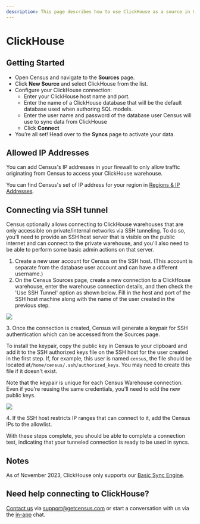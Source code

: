 ```yaml
---
description: This page describes how to use ClickHouse as a source in Census.
---
```


# ClickHouse

## Getting Started <a href="#getting-started" id="getting-started"></a>

* Open Census and navigate to the **Sources** page.
* Click **New Source** and select ClickHouse from the list.
* Configure your ClickHouse connection:
  * Enter your ClickHouse host name and port.
  * Enter the name of a ClickHouse database that will be the default database used when authoring SQL models.
  * Enter the user name and password of the database user Census will use to sync data from ClickHouse
  * Click **Connect**
* You’re all set! Head over to the **Syncs** page to activate your data.

## Allowed IP Addresses

You can add Census's IP addresses in your firewall to only allow traffic originating from Census to access your ClickHouse warehouse.

You can find Census's set of IP address for your region in [Regions & IP Addresses](../basics/security-and-privacy/regions-and-ip-addresses.md#ip-addresses).

## Connecting via SSH tunnel

Census optionally allows connecting to ClickHouse warehouses that are only accessible on private/internal networks via SSH tunneling. To do so, you'll need to provide an SSH host server that is visible on the public internet and can connect to the private warehouse, and you'll also need to be able to perform some basic admin actions on that server.

1. Create a new user account for Census on the SSH host. (This account is separate from the database user account and can have a different username.)
2. On the Census Sources page, create a new connection to a ClickHouse warehouse, enter the warehouse connection details, and then check the 'Use SSH Tunnel' option as shown below. Fill in the host and port of the SSH host machine along with the name of the user created in the previous step.

![](../.gitbook/assets/redshift\_pg\_1.png)

3\. Once the connection is created, Census will generate a keypair for SSH authentication which can be accessed from the Sources page.

To install the keypair, copy the public key in Census to your clipboard and add it to the SSH authorized keys file on the SSH host for the user created in the first step. If, for example, this user is named `census`, the file should be located at`/home/census/.ssh/authorized_keys`. You may need to create this file if it doesn't exist.

Note that the keypair is unique for each Census Warehouse connection. Even if you're reusing the same credentials, you'll need to add the new public keys.

![](../.gitbook/assets/redshift\_pg\_2.png)

4\. If the SSH host restricts IP ranges that can connect to it, add the Census IPs to the allowlist.

With these steps complete, you should be able to complete a connection test, indicating that your tunneled connection is ready to be used in syncs.

## Notes <a href="#notes" id="notes"></a>

As of November 2023, ClickHouse only supports our [Basic Sync Engine](overview.md#sync-engines).

## Need help connecting to ClickHouse?

[Contact us](mailto:support@getcensus.com) via support@getcensus.com or start a conversation with us via the [in-app](https://app.getcensus.com) chat.
